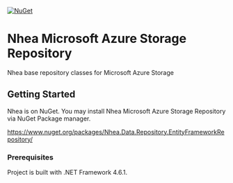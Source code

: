 [![NuGet](https://img.shields.io/nuget/v/Nhea.Data.Repository.EntityFrameworkRepository.svg)](https://www.nuget.org/packages/Nhea.Data.Repository.EntityFrameworkRepository/)

# Nhea Microsoft Azure Storage Repository

Nhea base repository classes for Microsoft Azure Storage


## Getting Started

Nhea is on NuGet. You may install Nhea Microsoft Azure Storage Repository via NuGet Package manager.

https://www.nuget.org/packages/Nhea.Data.Repository.EntityFrameworkRepository/

### Prerequisites

Project is built with .NET Framework 4.6.1. 